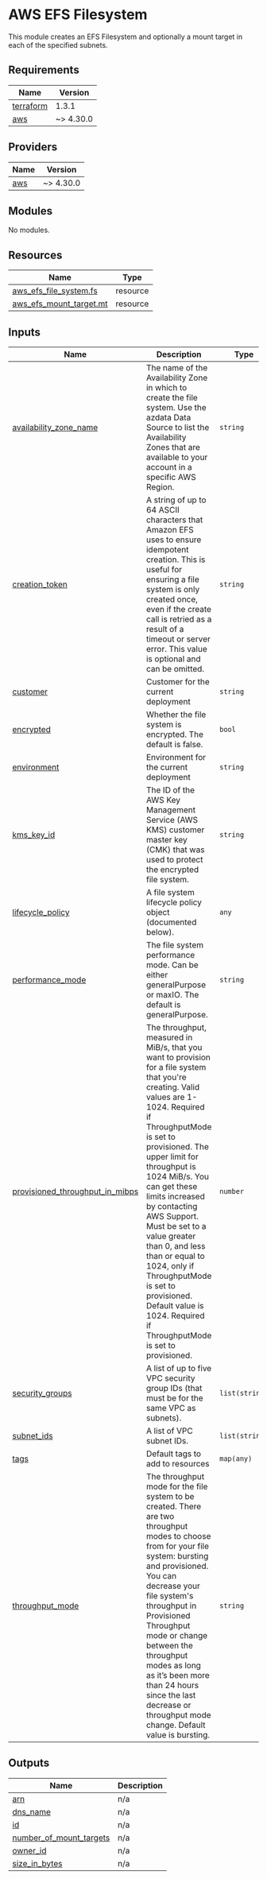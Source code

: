 # AWS EFS Filesystem

This module creates an EFS Filesystem and optionally a mount target in each of the specified subnets.
<!-- BEGINNING OF PRE-COMMIT-TERRAFORM DOCS HOOK -->
## Requirements

| Name | Version |
|------|---------|
| <a name="requirement_terraform"></a> [terraform](#requirement\_terraform) | 1.3.1 |
| <a name="requirement_aws"></a> [aws](#requirement\_aws) | ~> 4.30.0 |

## Providers

| Name | Version |
|------|---------|
| <a name="provider_aws"></a> [aws](#provider\_aws) | ~> 4.30.0 |

## Modules

No modules.

## Resources

| Name | Type |
|------|------|
| [aws_efs_file_system.fs](https://registry.terraform.io/providers/hashicorp/aws/latest/docs/resources/efs_file_system) | resource |
| [aws_efs_mount_target.mt](https://registry.terraform.io/providers/hashicorp/aws/latest/docs/resources/efs_mount_target) | resource |

## Inputs

| Name | Description | Type | Default | Required |
|------|-------------|------|---------|:--------:|
| <a name="input_availability_zone_name"></a> [availability\_zone\_name](#input\_availability\_zone\_name) | The name of the Availability Zone in which to create the file system. Use the azdata Data Source to list the Availability Zones that are available to your account in a specific AWS Region. | `string` | `null` | no |
| <a name="input_creation_token"></a> [creation\_token](#input\_creation\_token) | A string of up to 64 ASCII characters that Amazon EFS uses to ensure idempotent creation. This is useful for ensuring a file system is only created once, even if the create call is retried as a result of a timeout or server error. This value is optional and can be omitted. | `string` | `null` | no |
| <a name="input_customer"></a> [customer](#input\_customer) | Customer for the current deployment | `string` | `""` | no |
| <a name="input_encrypted"></a> [encrypted](#input\_encrypted) | Whether the file system is encrypted. The default is false. | `bool` | `true` | no |
| <a name="input_environment"></a> [environment](#input\_environment) | Environment for the current deployment | `string` | `""` | no |
| <a name="input_kms_key_id"></a> [kms\_key\_id](#input\_kms\_key\_id) | The ID of the AWS Key Management Service (AWS KMS) customer master key (CMK) that was used to protect the encrypted file system. | `string` | `null` | no |
| <a name="input_lifecycle_policy"></a> [lifecycle\_policy](#input\_lifecycle\_policy) | A file system lifecycle policy object (documented below). | `any` | `null` | no |
| <a name="input_performance_mode"></a> [performance\_mode](#input\_performance\_mode) | The file system performance mode. Can be either generalPurpose or maxIO. The default is generalPurpose. | `string` | `null` | no |
| <a name="input_provisioned_throughput_in_mibps"></a> [provisioned\_throughput\_in\_mibps](#input\_provisioned\_throughput\_in\_mibps) | The throughput, measured in MiB/s, that you want to provision for a file system that you're creating. Valid values are 1-1024. Required if ThroughputMode is set to provisioned. The upper limit for throughput is 1024 MiB/s. You can get these limits increased by contacting AWS Support. Must be set to a value greater than 0, and less than or equal to 1024, only if ThroughputMode is set to provisioned. Default value is 1024. Required if ThroughputMode is set to provisioned. | `number` | `null` | no |
| <a name="input_security_groups"></a> [security\_groups](#input\_security\_groups) | A list of up to five VPC security group IDs (that must be for the same VPC as subnets). | `list(string)` | `[]` | no |
| <a name="input_subnet_ids"></a> [subnet\_ids](#input\_subnet\_ids) | A list of VPC subnet IDs. | `list(string)` | `[]` | no |
| <a name="input_tags"></a> [tags](#input\_tags) | Default tags to add to resources | `map(any)` | `{}` | no |
| <a name="input_throughput_mode"></a> [throughput\_mode](#input\_throughput\_mode) | The throughput mode for the file system to be created. There are two throughput modes to choose from for your file system: bursting and provisioned. You can decrease your file system's throughput in Provisioned Throughput mode or change between the throughput modes as long as it’s been more than 24 hours since the last decrease or throughput mode change. Default value is bursting. | `string` | `null` | no |

## Outputs

| Name | Description |
|------|-------------|
| <a name="output_arn"></a> [arn](#output\_arn) | n/a |
| <a name="output_dns_name"></a> [dns\_name](#output\_dns\_name) | n/a |
| <a name="output_id"></a> [id](#output\_id) | n/a |
| <a name="output_number_of_mount_targets"></a> [number\_of\_mount\_targets](#output\_number\_of\_mount\_targets) | n/a |
| <a name="output_owner_id"></a> [owner\_id](#output\_owner\_id) | n/a |
| <a name="output_size_in_bytes"></a> [size\_in\_bytes](#output\_size\_in\_bytes) | n/a |
<!-- END OF PRE-COMMIT-TERRAFORM DOCS HOOK -->
